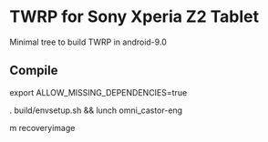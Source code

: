 # TWRP for Sony Xperia Z2 Tablet

Minimal tree to build TWRP in android-9.0

## Compile

export ALLOW_MISSING_DEPENDENCIES=true

. build/envsetup.sh && lunch omni_castor-eng

m recoveryimage
